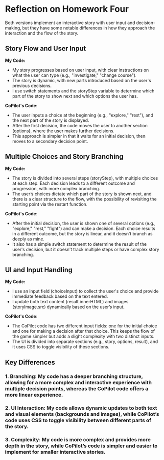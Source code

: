 # Reflection on Homework Four

Both versions implement an interactive story with user input and decision-making, but they have some notable differences in how they approach the interaction and the flow of the story.

## Story Flow and User Input
**My Code:** 
-  My story progresses based on user input, with clear instructions on what the user can type (e.g., "investigate," "change course").
- The story is dynamic, with new parts introduced based on the user's previous decisions.
- I use switch statements and the storyStep variable to determine which part of the story to show next and which options the user has.

**CoPilot's Code:** 
- The user inputs a choice at the beginning (e.g., "explore," "rest"), and the next part of the story is displayed.
- After the first decision, the code moves the user to another section (options), where the user makes further decisions.
- This approach is simpler in that it waits for an initial decision, then moves to a secondary decision point.

## Multiple Choices and Story Branching
**My Code:** 
-  The story is divided into several steps (storyStep), with multiple choices at each step. Each decision leads to a different outcome and progression, with more complex branching.
- The user’s choices dictate which part of the story is shown next, and there is a clear structure to the flow, with the possibility of revisiting the starting point via the restart function.

**CoPilot's Code:** 
- After the initial decision, the user is shown one of several options (e.g., "explore," "rest," "fight") and can make a decision. Each choice results in a different outcome, but the story is linear, and it doesn’t branch as deeply as mine.
- It also has a simple switch statement to determine the result of the user's decision, but it doesn't track multiple steps or have complex story branching.

## UI and Input Handling
**My Code:** 
-  I use an input field (choiceInput) to collect the user's choice and provide immediate feedback based on the text entered.
- I update both text content (result.innerHTML) and images (storyImage.src) dynamically based on the user’s input.

**CoPilot's Code:** 
- The CoPilot code has two different input fields: one for the initial choice and one for making a decision after that choice. This keeps the flow of the game simpler but adds a slight complexity with two distinct inputs.
- The UI is divided into separate sections (e.g., story, options, result), and it uses CSS to toggle visibility of these sections.

## Key Differences
### 1. **Branching:** My code has a deeper branching structure, allowing for a more complex and interactive experience with multiple decision points, whereas the CoPilot code offers a more linear experience.

### 2. **UI Interaction:** My code allows dynamic updates to both text and visual elements (backgrounds and images), while CoPilot’s code uses CSS to toggle visibility between different parts of the story.

### 3. **Complexity:** My code is more complex and provides more depth in the story, while CoPilot’s code is simpler and easier to implement for smaller interactive stories.
